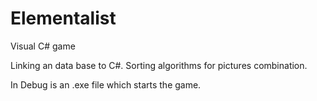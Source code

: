 # Elementalist
Visual C# game

Linking an data base to C#.
Sorting algorithms for pictures combination.

In Debug is an .exe file which starts the game.
